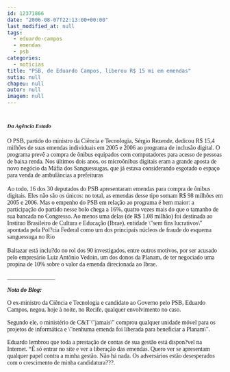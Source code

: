 ```yaml
---
id: 12371866
date: "2006-08-07T22:13:00+00:00"
last_modified_at: null
tags:
  - eduardo-campos
  - emendas
  - psb
categories:
  - noticias
title: "PSB, de Eduardo Campos, liberou R$ 15 mi em emendas"
sutia: null
chapeu: null
autor: null
imagem: null
---
```

<p><H1 class=Titulo><FONT face=Verdana size=2><EM>Da Agência Estado</EM></FONT></H1></p>
<p><P><FONT face=Verdana>O PSB, partido do ministro da Ciência e Tecnologia, Sérgio Rezende, dedicou R$ 15,4 milhões de suas emendas individuais em 2005 e 2006 ao programa de inclusão digital. O programa prevê a compra de ônibus equipados com computadores para acesso de pessoas de baixa renda. Nos últimos dois anos, os microônibus digitais eram a grande aposta de novo negócio da Máfia dos Sanguessugas, que já estava considerando esgotado o espaço para venda de ambulâncias a prefeituras<BR><BR>Ao todo, 16 dos 30 deputados do PSB apresentaram emendas para compra de ônibus digitais. Eles não são os únicos: no total, as emendas desse tipo somam R$ 98 milhões em 2005 e 2006. Mas o empenho do PSB em relação ao programa é bem maior: a participação do partido nesse bolo chega a 16%, quatro vezes mais do que o tamanho de sua bancada no Congresso. Ao menos uma delas (de R$ 1,08 milhão) foi destinada ao Instituo Brasileiro de Cultura e Educação (Ibrae), entidade \"sem fins lucrativos\" apontada pela Pol?cia Federal como um dos principais núcleos de fraude do esquema sanguessuga no Rio<BR><BR>Baltazar está inclu?do no rol dos 90 investigados, entre outros motivos, por ser acusado pelo empresário Luiz Antônio Vedoin, um dos donos da Planam, de ter negociado uma propina de 10% sobre o valor da emenda direcionada ao Ibrae.</FONT></P></p>
<p><P><FONT face=Verdana>________________</FONT></P></p>
<p><P><EM><STRONG><FONT face=Verdana>Nota do Blog:</FONT></STRONG></EM></P></p>
<p><P><FONT face=Verdana>O ex-ministro da Ciência e Tecnologia e candidato ao Governo pelo PSB,&nbsp;Eduardo Campos, negou, hoje à noite, no Recife, qualquer envolvimento no caso.</FONT></P></p>
<p><P><FONT face=Verdana>Segundo ele,&nbsp;o&nbsp;ministério de C&amp;T \"jamais\" comprou qualquer unidade móvel para os projetos de informática e \"nenhuma emenda foi liberada para beneficiar a Planam\".</FONT></P></p>
<p><P><FONT face=Verdana>Eduardo lembrou que toda a prestação de contas de sua gestão está dispon?vel na Internet. “É só entrar no site e ver a liberação das emendas. Quero ver se apresentam qualquer papel contra a minha gestão. Não há nada. Os adversários estão desesperados com o crescimento de minha candidatura???. </P></FONT> </p>
